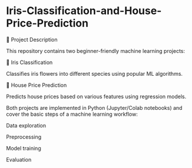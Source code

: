 # Iris-Classification-and-House-Price-Prediction
🌟 Project Description

This repository contains two beginner-friendly machine learning projects:

🌸 Iris Classification

Classifies iris flowers into different species using popular ML algorithms.

🏡 House Price Prediction

Predicts house prices based on various features using regression models.

Both projects are implemented in Python (Jupyter/Colab notebooks) and cover the basic steps of a machine learning workflow:

Data exploration

Preprocessing

Model training

Evaluation
